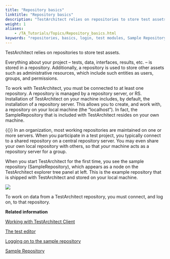 ```yaml
--- 
title: "Repository basics"
linktitle: "Repository basics"
description: "TestArchitect relies on repositories to store test assets."
weight: 1
aliases: 
    - /TA_Tutorials/Topics/Repository_basics.html
keywords: "repositories, basics, login, test modules, Sample Repository"
---
```


TestArchitect relies on repositories to store test assets.

Everything about your project – tests, data, interfaces, results, etc. – is stored in a repository. Additionally, a repository is used to store other assets such as administrative resources, which include such entities as users, groups, and permissions.

To work with TestArchitect, you must be connected to at least one repository. A repository is managed by a repository server, or RS. Installation of TestArchitect on your machine includes, by default, the installation of a repository server. This allows you to create, and work with, a repository on your local machine \(the “localhost”\). In fact, the SampleRepository that is included with TestArchitect resides on your own machine.

{{<note>}} In an organization, most working repositories are maintained on one or more servers. When you participate in a test project, you typically connect to a shared repository on a central repository server. You may even share your own local repository with others, so that *your* machine acts as a repository server for a group.

When you start TestArchitect for the first time, you see the sample repository \(SampleRepository\), which appears as a node on the TestArchitect explorer tree panel at left. This is the example repository that is shipped with TestArchitect and stored on your local machine.

![](/images/TA_Help/Images/ug_connectrepository.png)

To work on data from a TestArchitect repository, you must connect, and log on, to that repository.



**Related information**  


[Working with TestArchitect Client](/TA_Help/Topics/Getting_started_overview_working_with_TestArchitect_client.html)

[The test editor](/TA_Help/Topics/Getting_started_overview_the_test_editor.html)

[Logging on to the sample repository](/TA_Tutorials/Topics/Logging_in_to_sample_repo.html)

[Sample Repository](/TA_Tutorials_Sample_App/Topics/SR_Sample_Repository_def.html)

